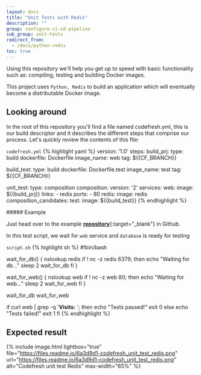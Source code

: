 ```yaml
---
layout: docs
title: "Unit Tests with Redis"
description: ""
group: configure-ci-cd-pipeline
sub_group: unit-tests
redirect_from:
  - /docs/python-redis
toc: true
---
```


Using this repository we'll help you get up to speed with basic functionality such as: compiling, testing and building Docker images.

This project uses `Python, Redis` to build an application which will eventually become a distributable Docker image. 

## Looking around
In the root of this repository you'll find a file named codefresh.yml, this is our build descriptor and it describes the different steps that comprise our process. Let's quickly review the contents of this file:

  `codefresh.yml`
{% highlight yaml %}
version: '1.0'
steps:
  build_prj:
    type: build
    dockerfile: Dockerfile
    image_name: web
    tag: ${{CF_BRANCH}}

  build_test:
    type: build
    dockerfile: Dockerfile.test
    image_name: test
    tag: ${{CF_BRANCH}}

  unit_test:
    type: composition
    composition:
      version: '2'
      services:
        web:
          image: ${{build_prj}}
          links:
            - redis
          ports:
            - 80
        redis:
          image: redis
    composition_candidates:
      test:
        image: ${{build_test}}
{% endhighlight %} 
  
<div class="bd-callout bd-callout-info" markdown="1">
##### Example

Just head over to the example [__repository__](https://github.com/codefreshdemo/example_python_redis){:target="_blank"} in Github.
</div>

In this test script, we wait for `web` service and `database` is ready for testing

  `script.sh`
{% highlight sh %}
#!bin/bash

wait_for_db() {
  nslookup redis
  if ! nc -z redis 6379; then
    echo "Waiting for db..."
    sleep 2
    wait_for_db
  fi
}

wait_for_web() {
  nslookup web
  if ! nc -z web 80; then
    echo "Waiting for web..."
    sleep 2
    wait_for_web
  fi
}

wait_for_db
wait_for_web

if curl web | grep -q '<b>Visits:</b> '; then
  echo "Tests passed!"
  exit 0
else
  echo "Tests failed!"
  exit 1
fi
{% endhighlight %} 
  
## Expected result

{% include image.html lightbox="true" file="https://files.readme.io/6a3d9d1-codefresh_unit_test_redis.png" url="https://files.readme.io/6a3d9d1-codefresh_unit_test_redis.png" alt="Codefresh unit test Redis" max-width="65%" %}

